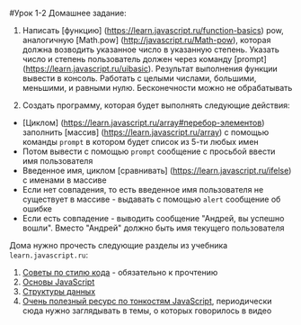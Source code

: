 
#Урок 1-2
Домашнее задание:

1.	Написать [функцию]
(https://learn.javascript.ru/function-basics) pow,  
аналогичную [Math.pow] (http://javascript.ru/Math-pow),
 которая должна возводить указанное число в указанную степень. 
Указать число и степень пользователь должен через команду [prompt]
(https://learn.javascript.ru/uibasic).
 Результат выполнения функции вывести в консоль. Работать с целыми числами, большими, меньшими, и равными нулю. Бесконечности можно не обрабатывать

2. Создать программу, которая будет выполнять следующие действия:

- [Циклом]
(https://learn.javascript.ru/array#перебор-элементов) 
заполнить [массив]
(https://learn.javascript.ru/array) 
с помощью команды `prompt` в котором будет список из 5-ти любых имен
- Потом вывести с помощью `prompt` сообщение с просьбой ввести имя пользователя
- Введенное имя, циклом [сравнивать]
(https://learn.javascript.ru/ifelse) 
с именами в массиве
- Если нет совпадения, то есть введенное имя пользователя не существует в массиве - выдавать с помощью `alert` сообщение об ошибке
- Если есть совпадение - выводить сообщение "Андрей, вы успешно вошли". Вместо "Андрей" должно быть имя текущего пользователя

Дома нужно прочесть следующие разделы из учебника 
`learn.javascript.ru`:


1. [Советы по стилю кода](https://learn.javascript.ru/coding-style) - обязательно к прочтению
2. [Основы JavaScript](https://learn.javascript.ru/first-steps)
3. [Структуры данных](https://learn.javascript.ru/data-structures)
4. [Очень полезный ресурс по тонкостям JavaScript](http://bonsaiden.github.io/JavaScript-Garden/ru/), периодически сюда нужно заглядывать в темы, о которых говорилось в видео
